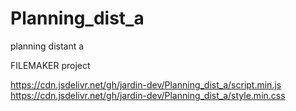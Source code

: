 # Planning_dist_a
 planning distant a

FILEMAKER project

https://cdn.jsdelivr.net/gh/jardin-dev/Planning_dist_a/script.min.js
https://cdn.jsdelivr.net/gh/jardin-dev/Planning_dist_a/style.min.css